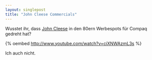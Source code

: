 ```yaml
---
layout: singlepost
title: "John Cleese Commercials"
---
```


Wusstet ihr, dass [John Cleese](http://en.wikipedia.org/wiki/John_Cleese) in den 80ern Werbespots für Compaq gedreht hat?

{% oembed http://www.youtube.com/watch?v=ciXNWAzmL3s %}

Ich auch nicht.